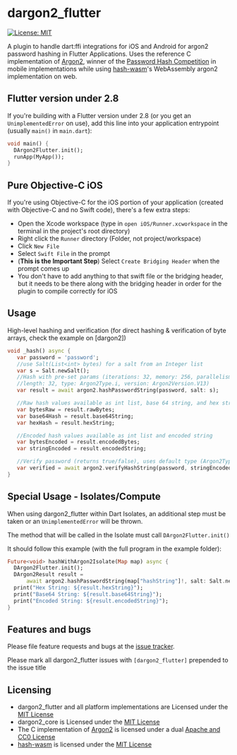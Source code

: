 # dargon2_flutter
[![License: MIT](https://img.shields.io/badge/License-MIT-yellow.svg)](https://opensource.org/licenses/MIT)

A plugin to handle dart:ffi integrations for iOS and Android for argon2 password hashing in Flutter Applications.
Uses the reference C implementation of [Argon2], winner of the [Password Hash Competition] in mobile implementations while using [hash-wasm]'s WebAssembly argon2 implementation on web.

[Password Hash Competition]: https://password-hashing.net

## Flutter version under 2.8
If you're building with a Flutter version under 2.8 (or you get an `UnimplementedError` on use), add this line into your application entrypoint (usually `main()` in `main.dart`):
```dart
void main() {
  DArgon2Flutter.init();
  runApp(MyApp());
}
```

## Pure Objective-C iOS
If you're using Objective-C for the iOS portion of your application (created with Objective-C and no Swift code), there's a few extra steps:
- Open the Xcode workspace (type in `open iOS/Runner.xcworkspace` in the terminal in the project's root directory)
- Right click the `Runner` directory (Folder, not project/workspace)
- Click `New File`
- Select `Swift File` in the prompt
- (**This is the Important Step**) Select `Create Bridging Header` when the prompt comes up
- You don't have to add anything to that swift file or the bridging header, but it needs to be there along with the bridging header in order for the plugin to compile correctly for iOS

## Usage

High-level hashing and verification (for direct hashing & verification of byte arrays, check the example on [dargon2])

```dart
void _hash() async {
   var password = 'password';
   //use Salt(List<int> bytes) for a salt from an Integer list
   var s = Salt.newSalt();
   //Hash with pre-set params (iterations: 32, memory: 256, parallelism: 2,
   //length: 32, type: Argon2Type.i, version: Argon2Version.V13)
   var result = await argon2.hashPasswordString(password, salt: s);

   //Raw hash values available as int list, base 64 string, and hex string
   var bytesRaw = result.rawBytes;
   var base64Hash = result.base64String;
   var hexHash = result.hexString;

   //Encoded hash values available as int list and encoded string
   var bytesEncoded = result.encodedBytes;
   var stringEncoded = result.encodedString;

   //Verify password (returns true/false), uses default type (Argon2Type.i)
   var verified = await argon2.verifyHashString(password, stringEncoded);
}
```

## Special Usage - Isolates/Compute

When using dargon2_flutter within Dart Isolates, an additional step must be taken or an `UnimplementedError` will be thrown.

The method that will be called in the Isolate must call `DArgon2Flutter.init()`

It should follow this example (with the full program in the example folder):

```dart
Future<void> hashWithArgon2Isolate(Map map) async {
  DArgon2Flutter.init();
  DArgon2Result result =
      await argon2.hashPasswordString(map["hashString"]!, salt: Salt.newSalt());
  print("Hex String: ${result.hexString}");
  print("Base64 String: ${result.base64String}");
  print("Encoded String: ${result.encodedString}");
}
```

## Features and bugs

Please file feature requests and bugs at the [issue tracker].

Please mark all dargon2_flutter issues with `[dargon2_flutter]` prepended to the issue title

[issue tracker]: https://github.com/tmthecoder/dargon2/issues

## Licensing

- dargon2_flutter and all platform implementations are Licensed under the [MIT License]
- dargon2_core is Licensed under the [MIT License](https://github.com/tmthecoder/dargon2/blob/main/dargon2_core/LICENSE)
- The C implementation of [Argon2] is licensed under a dual [Apache and CC0 License]
- [hash-wasm] is licensed under the [MIT License](https://github.com/Daninet/hash-wasm/blob/master/LICENSE)

[MIT License]: ../LICENSE

[Argon2]: https://github.com/P-H-C/phc-winner-argon2

[hash-wasm]: https://github.com/Daninet/hash-wasm

[Apache and CC0 License]: https://github.com/P-H-C/phc-winner-argon2/blob/master/LICENSE
